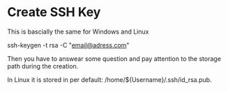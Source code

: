 # Create SSH Key

This is bascially the same for Windows and Linux

ssh-keygen -t rsa -C "email@adress.com"

Then you have to answear some question and pay attention to the storage path during the creation.

In Linux it is stored in per default:
/home/${Username}/.ssh/id_rsa.pub.


